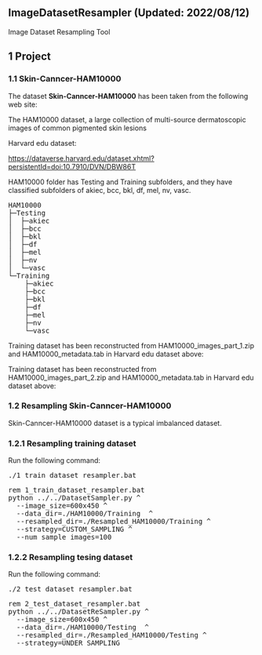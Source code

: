 <h2>
ImageDatasetResampler (Updated: 2022/08/12)
</h2>
Image Dataset Resampling Tool

<h2>
1 Project 
</h2>
<h3>
1.1 Skin-Canncer-HAM10000
</h3>
The dataset <b>Skin-Canncer-HAM10000</b> has been taken from the following web site:

The HAM10000 dataset, a large collection of multi-source dermatoscopic images of common pigmented skin lesions

Harvard edu dataset:

 https://dataverse.harvard.edu/dataset.xhtml?persistentId=doi:10.7910/DVN/DBW86T


HAM10000 folder has Testing and Training subfolders, and they have classified subfolders
of akiec, bcc, bkl, df, mel, nv, vasc.

<pre>
HAM10000
├─Testing
│  ├─akiec
│  ├─bcc
│  ├─bkl
│  ├─df
│  ├─mel
│  ├─nv
│  └─vasc
└─Training
    ├─akiec
    ├─bcc
    ├─bkl
    ├─df
    ├─mel
    ├─nv
    └─vasc
</pre>
Training dataset has been reconstructed from 
  HAM10000_images_part_1.zip and HAM10000_metadata.tab in Harvard edu dataset above:


Training dataset has been reconstructed from 
  HAM10000_images_part_2.zip and HAM10000_metadata.tab in Harvard edu dataset above:


<h3>
1.2 Resampling Skin-Canncer-HAM10000
</h3>
Skin-Canncer-HAM10000 dataset is a typical imbalanced dataset.
<br>
<h3>
1.2.1 Resampling training dataset
</h3>
Run the following command:<br>
<pre>
./1_train_dataset_resampler.bat
</pre>
<pre>
rem 1_train_dataset_resampler.bat
python ../../DatasetSampler.py ^
  --image_size=600x450 ^
  --data_dir=./HAM10000/Training  ^
  --resampled_dir=./Resampled_HAM10000/Training ^
  --strategy=CUSTOM_SAMPLING ^
  --num_sample_images=100
</pre>

<h3>
1.2.2 Resampling tesing dataset
</h3>
Run the following command:<br>
<pre>
./2_test_dataset_resampler.bat
</pre>
<pre>
rem 2_test_dataset_resampler.bat
python ../../DatasetReSampler.py ^
  --image_size=600x450 ^
  --data_dir=./HAM10000/Testing  ^
  --resampled_dir=./Resampled_HAM10000/Testing ^
  --strategy=UNDER_SAMPLING 
</pre>